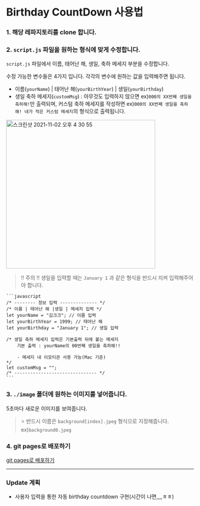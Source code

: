 # Birthday CountDown 사용법

 ### 1. 해당 레파지토리를 clone 합니다.    
 

 ### 2. `script.js` 파일을 원하는 형식에 맞게 수정합니다. 


`script.js` 파일에서 이름, 태어난 해, 생일, 축하 메세지 부분을 수정합니다.    

   
 수정 가능한 변수들은 4가지 입니다. 각각의 변수에 원하는 값을 입력해주면 됩니다.
 * 이름(`yourName`) | 태어난 해(`yourBirthYear`) | 생일(`yourBirthday`) 
* 생일 축하 메세지(`customMsg`) : 아무것도 입력하지 않으면 ex)`000의 XX번째 생일을 축하해!`만 출력되며, 커스텀 축하 메세지를 작성하면 ex)`000의 XX번째 생일을 축하해! 내가 적은 커스텀 메세지`의 형식으로 출력됩니다.
    
    
<img width="400" alt="스크린샷 2021-11-02 오후 4 30 55" src="https://user-images.githubusercontent.com/73516688/139804096-68254556-6d2e-468c-917c-5f2cc76c00f0.png"> 


   <br> 
    
   > ‼️ 주의 ‼️ 생일을 입력할 때는 `January 1` 과 같은 형식을 반드시 지켜 입력해주어야 합니다.   
    
    ```javascript
    /* -------- 정보 입력 -------------- */
    /* 이름 | 태어난 해 |생일 | 메세지 입력 */
    let yourName = "김크크"; // 이름 입력
    let yourBirthYear = 1999; // 태어난 해
    let yourBirthday = "January 1"; // 생일 입력

    /* 생일 축하 메세지 입력은 기본출력 뒤에 붙는 메세지
        기본 출력 : yourName의 00번째 생일을 축하해!!

        - 메세지 내 이모티콘 사용 가능(Mac 기준)
    */
    let customMsg = "";
    /* ------------------------------- */
    ```
    
 ### 3. `./image` 폴더에 원하는 이미지를 넣어줍니다.    
 5초마다 새로운 이미지를 보여줍니다.
 
   > ⭐️ 반드시 이름은 `background[index].jpeg` 형식으로 지정해줍니다. ex)`background0.jpeg`


      
### 4. git pages로 배포하기
[git pages로 배포하기](https://songeunjung92.tistory.com/48)

---------------------------------         

### Update 계획
* 사용자 입력을 통한 자동 birthday countdown 구현(시간이 나면,,,,ㅎㅎ)
